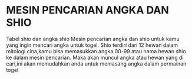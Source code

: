 # MESIN PENCARIAN ANGKA DAN SHIO
Tabel shio dan angka shio 
Mesin pencarian angka dan shio untuk kamu yang ingin mencari angka untuk togel.
Shio terdiri dari 12 hewan dalam mitologi cina,kamu bisa memasukkan angka 00-99 atau nama hewan
shio ke dalam mesin pencarian.
Maka akan muncul angka atau hewan yang di cari,ini akan memudahkan anda untuk memasang angka dalam permainan togel


